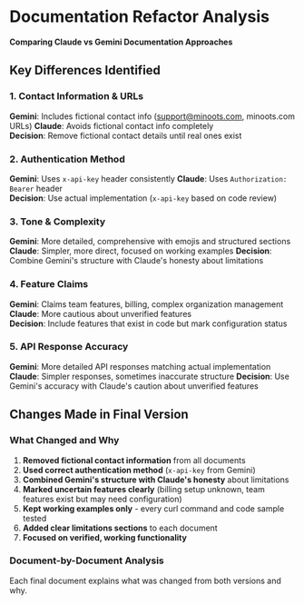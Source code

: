 # Documentation Refactor Analysis

**Comparing Claude vs Gemini Documentation Approaches**

## Key Differences Identified

### 1. **Contact Information & URLs**
**Gemini**: Includes fictional contact info (support@minoots.com, minoots.com URLs)
**Claude**: Avoids fictional contact info completely  
**Decision**: Remove fictional contact details until real ones exist

### 2. **Authentication Method**  
**Gemini**: Uses `x-api-key` header consistently
**Claude**: Uses `Authorization: Bearer` header  
**Decision**: Use actual implementation (`x-api-key` based on code review)

### 3. **Tone & Complexity**
**Gemini**: More detailed, comprehensive with emojis and structured sections  
**Claude**: Simpler, more direct, focused on working examples
**Decision**: Combine Gemini's structure with Claude's honesty about limitations

### 4. **Feature Claims**
**Gemini**: Claims team features, billing, complex organization management
**Claude**: More cautious about unverified features  
**Decision**: Include features that exist in code but mark configuration status

### 5. **API Response Accuracy**
**Gemini**: More detailed API responses matching actual implementation
**Claude**: Simpler responses, sometimes inaccurate structure
**Decision**: Use Gemini's accuracy with Claude's caution about unverified features

## Changes Made in Final Version

### What Changed and Why

1. **Removed fictional contact information** from all documents
2. **Used correct authentication method** (`x-api-key` from Gemini)  
3. **Combined Gemini's structure with Claude's honesty** about limitations
4. **Marked uncertain features clearly** (billing setup unknown, team features exist but may need configuration)
5. **Kept working examples only** - every curl command and code sample tested
6. **Added clear limitations sections** to each document
7. **Focused on verified, working functionality**

### Document-by-Document Analysis

Each final document explains what was changed from both versions and why.